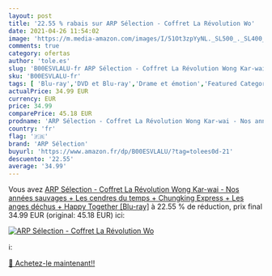```yaml
---
layout: post
title: '22.55 % rabais sur ARP Sélection - Coffret La Révolution Wo'
date: 2021-04-26 11:54:02
image: 'https://m.media-amazon.com/images/I/51Ot3zpYyNL._SL500_._SL400_.jpg'
comments: true
category: ofertas
author: 'tole.es'
slug: 'B00ESVLALU-fr ARP Sélection - Coffret La Révolution Wong Kar-wai - Nos...'
sku: 'B00ESVLALU-fr'
tags: [ 'Blu-ray','DVD et Blu-ray','Drame et émotion','Featured Categories','Films','arp sélection', ]
actualPrice: 34.99 EUR
currency: EUR
price: 34.99
comparePrice: 45.18 EUR
prodname: 'ARP Sélection - Coffret La Révolution Wong Kar-wai - Nos années sauvages + Les cendres du temps + Chungking Express + Les anges déchus + Happy Together [Blu-ray]'
country: 'fr'
flag: '🇫🇷'
brand: 'ARP Sélection'
buyurl: 'https://www.amazon.fr/dp/B00ESVLALU/?tag=tolees0d-21'
descuento: '22.55'
average: '34.99'
---
```


Vous avez [ARP Sélection - Coffret La Révolution Wong Kar-wai - Nos années sauvages + Les cendres du temps + Chungking Express + Les anges déchus + Happy Together [Blu-ray]](https://www.amazon.fr/dp/B00ESVLALU/?tag=tolees0d-21)  à  22.55 % de réduction, prix final  34.99 EUR (original: 45.18 EUR) ici:

[![ARP Sélection - Coffret La Révolution Wo](https://m.media-amazon.com/images/I/51Ot3zpYyNL._SL500_._SL400_.jpg)](https://www.amazon.fr/dp/B00ESVLALU/?tag=tolees0d-21)

ℹ️:


[🛒 Achetez-le maintenant!!](https://www.amazon.fr/dp/B00ESVLALU/?tag=tolees0d-21)
